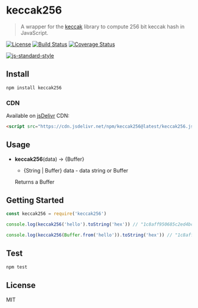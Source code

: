 # keccak256

> A wrapper for the [keccak](https://www.npmjs.com/package/keccak) library to compute 256 bit keccak hash in JavaScript.

[![License](http://img.shields.io/badge/license-MIT-blue.svg)](https://raw.githubusercontent.com/miguelmota/keccak256/master/LICENSE.md) [![Build Status](https://travis-ci.org/miguelmota/keccak256.svg?branch=master)](https://travis-ci.org/miguelmota/keccak256) [![Coverage Status](https://coveralls.io/repos/github/miguelmota/keccak256/badge.svg?branch=master)](https://coveralls.io/github/miguelmota/keccak256?branch=master)

[![js-standard-style](https://cdn.rawgit.com/feross/standard/master/badge.svg)](https://github.com/feross/standard)

## Install

```bash
npm install keccak256
```

### CDN

Available on [jsDelivr](https://www.jsdelivr.com/) CDN:

```html
<script src="https://cdn.jsdelivr.net/npm/keccak256@latest/keccak256.js"></script>
```

## Usage

- **keccak256**(data) -> {Buffer}
  - {String | Buffer} data - data string or Buffer

  Returns a Buffer

## Getting Started

```js
const keccak256 = require('keccak256')

console.log(keccak256('hello').toString('hex')) // "1c8aff950685c2ed4bc3174f3472287b56d9517b9c948127319a09a7a36deac8"

console.log(keccak256(Buffer.from('hello')).toString('hex')) // "1c8aff950685c2ed4bc3174f3472287b56d9517b9c948127319a09a7a36deac8"
```


## Test

```bash
npm test
```

## License

MIT
